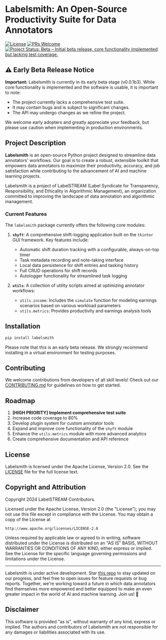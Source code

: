 # Labelsmith: An Open-Source Productivity Suite for Data Annotators

[![License](https://img.shields.io/badge/License-Apache%202.0-blue.svg)](https://opensource.org/licenses/Apache-2.0)
[![PRs Welcome](https://img.shields.io/badge/PRs-welcome-brightgreen.svg?style=flat-square)](http://makeapullrequest.com)
[![Project Status: Beta – Initial beta release, core functionality implemented but lacking test coverage.](https://www.repostatus.org/badges/latest/wip.svg)](https://www.repostatus.org/#wip)

## ⚠️ Early Beta Release Notice

**Important:** Labelsmith is currently in its early beta stage (v0.0.1b3). While core functionality is implemented and the software is usable, it is important to note:

- The project currently lacks a comprehensive test suite.
- It may contain bugs and is subject to significant changes.
- The API may undergo changes as we refine the project.

We welcome early adopters and greatly appreciate your feedback, but please use caution when implementing in production environments.

## Project Description

**Labelsmith** is an open-source Python project designed to streamline data annotators' workflows. Our goal is to create a robust, extensible toolkit that empowers data annotators to maximize their productivity, accuracy, and job satisfaction while contributing to the advancement of AI and machine learning projects.

Labelsmith is a project of LabelSTREAM (Label Syndicate for Transparency, Responsibility, and Ethicality in Algorithmic Management), an organization committed to improving the landscape of data annotation and algorithmic management.

### Current Features

The `labelsmith` package currently offers the following core modules:

1. **`shyft`**: A comprehensive shift-logging application built on the `tkinter` GUI framework. Key features include:
   
   - Automatic shift duration tracking with a configurable, always-on-top timer
   - Task metadata recording and note-taking interface
   - Local data persistence for shift entries and tasking history
   - Full CRUD operations for shift records
   - Autologger functionality for streamlined task logging

2. **`utils`**: A collection of utility scripts aimed at optimizing annotator workflows:
   - `utils.income`: Includes the `simulate` function for modeling earnings scenarios based on various workload parameters
   - `utils.metrics`: Provides productivity and earnings analysis tools

## Installation

```bash
pip install labelsmith
```

Please note that this is an early beta release. We strongly recommend installing in a virtual environment for testing purposes.

## Contributing

We welcome contributions from developers of all skill levels! Check out our [CONTRIBUTING.md](https://github.com/labelstream/labelsmith/blob/main/CONTRIBUTING.md) for guidelines on how to get started.

## Roadmap

1. **[HIGH PRIORITY] Implement comprehensive test suite**
2. Increase code coverage to 80%
3. Develop plugin system for custom annotator tools
4. Expand and improve core functionality of the `shyft` module
5. Enhance the `utils.metrics` module with more advanced analytics
6. Create comprehensive documentation and API reference

## License

Labelsmith is licensed under the Apache License, Version 2.0. See the [LICENSE](https://github.com/labelstream/labelsmith/blob/main/LICENSE) file for the full license text.

## Copyright and Attribution

Copyright 2024 LabelSTREAM Contributors.

Licensed under the Apache License, Version 2.0 (the "License");
you may not use this file except in compliance with the License.
You may obtain a copy of the License at

    http://www.apache.org/licenses/LICENSE-2.0

Unless required by applicable law or agreed to in writing, software
distributed under the License is distributed on an "AS IS" BASIS,
WITHOUT WARRANTIES OR CONDITIONS OF ANY KIND, either express or implied.
See the License for the specific language governing permissions and
limitations under the License.

---

Labelsmith is under active development. Star [this repo](https://github.com/labelstream/labelsmith) to stay updated on our progress, and feel free to open issues for feature requests or bug reports. Together, we're working toward a future in which data annotators find themselves more empowered and better equipped to make an even greater impact in the world of AI and machine learning. Join us! 🚀

## Disclaimer

This software is provided "as is", without warranty of any kind, express or implied. The authors and contributors of Labelsmith are not responsible for any damages or liabilities associated with its use.